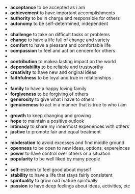 - **acceptance** to be accepted as i am
- **achievement** to have important accomplishments
- **authority** to be in charge and responsible for others
- **autonomy** to be self-determined, independent
-
- **challenge** to take on difficult tasks or problems
- **change** to have a life full of change and variety
- **comfort** to have a pleasant and comfortable life
- **compassion** to feel and act on cencern for others
-
- **contribution** to makea lasting impact on the world
- **dependability** to be reliable and trustworthy
- **creativity** to have new and original ideas
- **faithfulness** to be loyal and true in relationships
-
- **family** to have a happy loving family
- **forgiveness** to be forgiving of others
- **generosity** to give what i have to others
- **genuineness** to act in a manner that is true to who i am
-
- **growth** to keep changing and growing
- **hope** to maintain a positive outlook
- **intimacy** to share my innermost experiences with others
- **justive** to promote fair and equal treatment
- 
- **moderation** to avoid excesses and find middle ground
- **openness** to be open to new ideas, options, expereinces
- **power** to have control over others or a situation
- **popularity** to be well liked by many people
- 
- **self**-esteem to feel good about myself
- **stability** to have a life that stays fairly consistent
- **spirituality** to grow nad mature spiritually
- **passion** to have deep feelings about ideas, activities, etc

